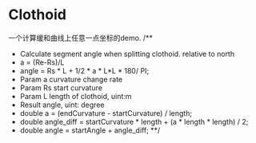 # Clothoid
一个计算缓和曲线上任意一点坐标的demo.
   /**         
   *  Calculate segment angle when splitting clothoid. relative to north
   *  a = (Re-Rs)/L         
   *  angle = Rs * L + 1/2 * a * L*L * 180/ PI;
   *  Param a curvature change rate         
   *  Param Rs start curvature         
   *  Param L length of clothoid, uint:m         
   *  Result angle, uint: degree         
   *  double a = (endCurvature - startCurvature) / length;
   *  double angle_diff = startCurvature * length + (a * length * length) / 2;
   *  double angle = startAngle + angle_diff;
   **/
   
   
